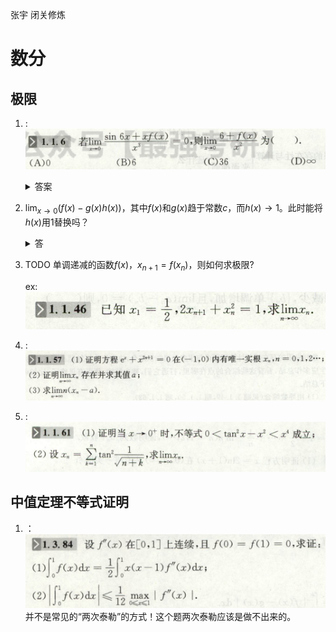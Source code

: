 张宇 闭关修炼
# 数分
## 极限
1. :
   ![](image/2019-10-30-16-20-49.png)
   <details>
   <summary>答案</summary>

   36.
   </details>

2. $\displaystyle\lim_{x\rightarrow0}(f(x)-g(x)h(x))$，其中$f(x)$和$g(x)$趋于常数$c$，而$h(x)\rightarrow 1$。此时能将$h(x)$用1替换吗？
   <details>
   <summary>答</summary>
   
   不能.
   </details>
3. TODO 单调递减的函数$f(x)$，$x_{n+1}=f(x_n)$，则如何求极限?
   
   ex:![](image/2019-10-31-21-43-25.png)
4. :![](image/2019-11-01-20-54-27.png)
5. :![](image/2019-11-01-20-32-43.png)
## 中值定理不等式证明
1. ：![](image/2019-11-05-09-46-53.png)
    并不是常见的“两次泰勒”的方式！这个题两次泰勒应该是做不出来的。